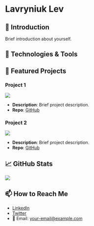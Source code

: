 # Lavryniuk Lev

## 👋 Introduction
Brief introduction about yourself.

## 🔧 Technologies & Tools




<!-- Repeat for other tools -->

## 🌟 Featured Projects
### Project 1
[![](link-to-project-image)](link-to-live-demo)
- **Description**: Brief project description.
- **Repo**: [GitHub](link-to-repo)

### Project 2
[![](link-to-project-image)](link-to-live-demo)
- **Description**: Brief project description.
- **Repo**: [GitHub](link-to-repo)

## 📈 GitHub Stats
![](link-to-github-stats)

## 📫 How to Reach Me
- [LinkedIn](your-linkedin)
- [Twitter](your-twitter)
- 📧 Email: your-email@example.com

